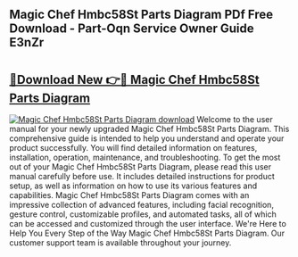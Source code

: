 ## Magic Chef Hmbc58St Parts Diagram PDf Free Download - Part-Oqn Service Owner Guide E3nZr

# <h2><a href="http://dft53r.blite.top/?on=Magic+Chef+Hmbc58St+Parts+Diagram">🔗Download New 👉🔴 Magic Chef Hmbc58St Parts Diagram</a></h2>

[![Magic Chef Hmbc58St Parts Diagram download](https://i.imgur.com/lujVjoI.png)](http://dft53r.blite.top/?on=Magic+Chef+Hmbc58St+Parts+Diagram)
Welcome to the user manual for your newly upgraded Magic Chef Hmbc58St Parts Diagram. This comprehensive guide is intended to help you understand and operate your product successfully. You will find detailed information on features, installation, operation, maintenance, and troubleshooting. To get the most out of your Magic Chef Hmbc58St Parts Diagram, please read this user manual carefully before use. It includes detailed instructions for product setup, as well as information on how to use its various features and capabilities. Magic Chef Hmbc58St Parts Diagram comes with an impressive collection of advanced features, including facial recognition, gesture control, customizable profiles, and automated tasks, all of which can be accessed and customized through the user interface. We're Here to Help You Every Step of the Way Magic Chef Hmbc58St Parts Diagram. Our customer support team is available throughout your journey.
